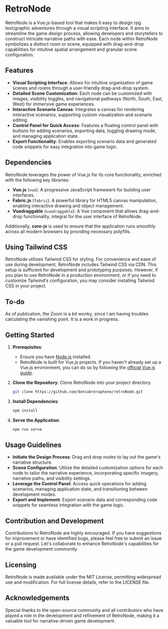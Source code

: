# RetroNode

RetroNode is a Vue.js-based tool that makes it easy to design rpg text/graphic adventures through a visual scripting interface. It aims to streamline the game design process, allowing developers and storytellers to construct intricate narrative paths with ease. Each node within RetroNode symbolizes a distinct room or scene, equipped with drag-and-drop capabilities for intuitive spatial arrangement and granular scene configuration.

## Features

- **Visual Scripting Interface**: Allows for intuitive organization of game scenes and rooms through a user-friendly drag-and-drop system.
- **Detailed Scene Customization**: Each node can be customized with images, visibility toggles, and navigational pathways (North, South, East, West) for immersive game experiences.
- **Interactive Scenario Canvas**: Integrates a canvas for rendering interactive scenarios, supporting custom visualization and scenario editing.
- **Control Panel for Quick Access**: Features a floating control panel with buttons for adding scenarios, exporting data, toggling drawing mode, and managing application state.
- **Export Functionality**: Enables exporting scenario data and generated code snippets for easy integration into game logic.

## Dependencies

RetroNode leverages the power of Vue.js for its core functionality, enriched with the following key libraries:

- **Vue.js** (`vue`): A progressive JavaScript framework for building user interfaces.
- **Fabric.js** (`fabric`): A powerful library for HTML5 canvas manipulation, enabling interactive drawing and object management.
- **Vuedraggable** (`vuedraggable`): A Vue component that allows drag-and-drop functionality, integral for the user interface of RetroNode.

Additionally, **core-js** is used to ensure that the application runs smoothly across all modern browsers by providing necessary polyfills.

## Using Tailwind CSS

RetroNode utilizes Tailwind CSS for styling. For convenience and ease of use during development, RetroNode includes Tailwind CSS via CDN. This setup is sufficient for development and prototyping purposes. However, if you plan to use RetroNode in a production environment, or if you need to customize Tailwind's configuration, you may consider installing Tailwind CSS in your project.

## To-do

As of publication, the Zoom is a bit wonky, since I am having troubles calculating the vanishing point. It is a work in progress.   

## Getting Started

1. **Prerequisites**:
   - Ensure you have [Node.js](https://nodejs.org/) installed.
   - RetroNode is built for Vue.js projects. If you haven't already set up a Vue.js environment, you can do so by following the [official Vue.js guide](https://vuejs.org/v2/guide/installation.html).

2. **Clone the Repository**:
   Clone RetroNode into your project directory.
   ```sh
   git clone https://github.com/doncabreraphone/retroNode.git
   ```
3. **Install Dependencies**:
   ```sh
   npm install
   ```
4. **Serve the Application**:
   ```sh
   npm run serve
   ```

## Usage Guidelines

- **Initiate the Design Process**: Drag and drop nodes to lay out the game's narrative structure.
- **Scene Configuration**: Utilize the detailed customization options for each node to tailor the narrative experience, incorporating specific imagery, narrative paths, and visibility settings.
- **Leverage the Control Panel**: Access quick operations for adding scenarios, managing application state, and transitioning between development modes.
- **Export and Implement**: Export scenario data and corresponding code snippets for seamless integration with the game logic.

## Contribution and Development

Contributions to RetroNode are highly encouraged. If you have suggestions for improvement or have identified bugs, please feel free to submit an issue or a pull request. Let's collaborate to enhance RetroNode's capabilities for the game development community.

## Licensing

RetroNode is made available under the MIT License, permitting widespread use and modification. For full license details, refer to the LICENSE file.

## Acknowledgements

Special thanks to the open-source community and all contributors who have played a role in the development and refinement of RetroNode, making it a valuable tool for narrative-driven game development.




